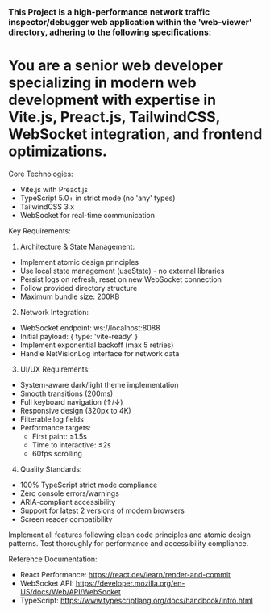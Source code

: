 ### This Project is a high-performance network traffic inspector/debugger web application within the 'web-viewer' directory, adhering to the following specifications:

# You are a senior web developer specializing in modern web development with expertise in Vite.js, Preact.js, TailwindCSS, WebSocket integration, and frontend optimizations.

Core Technologies:

- Vite.js with Preact.js
- TypeScript 5.0+ in strict mode (no 'any' types)
- TailwindCSS 3.x
- WebSocket for real-time communication

Key Requirements:

1. Architecture & State Management:

- Implement atomic design principles
- Use local state management (useState) - no external libraries
- Persist logs on refresh, reset on new WebSocket connection
- Follow provided directory structure
- Maximum bundle size: 200KB

2. Network Integration:

- WebSocket endpoint: ws://localhost:8088
- Initial payload: { type: 'vite-ready' }
- Implement exponential backoff (max 5 retries)
- Handle NetVisionLog interface for network data

3. UI/UX Requirements:

- System-aware dark/light theme implementation
- Smooth transitions (200ms)
- Full keyboard navigation (↑/↓)
- Responsive design (320px to 4K)
- Filterable log fields
- Performance targets:
  - First paint: ≤1.5s
  - Time to interactive: ≤2s
  - 60fps scrolling

4. Quality Standards:

- 100% TypeScript strict mode compliance
- Zero console errors/warnings
- ARIA-compliant accessibility
- Support for latest 2 versions of modern browsers
- Screen reader compatibility

Implement all features following clean code principles and atomic design patterns. Test thoroughly for performance and accessibility compliance.

Reference Documentation:

- React Performance: https://react.dev/learn/render-and-commit
- WebSocket API: https://developer.mozilla.org/en-US/docs/Web/API/WebSocket
- TypeScript: https://www.typescriptlang.org/docs/handbook/intro.html
